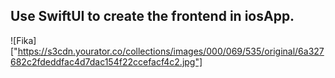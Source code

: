## Use SwiftUI to create the frontend in iosApp.
![Fika]["https://s3cdn.yourator.co/collections/images/000/069/535/original/6a327682c2fdeddfac4d7dac154f22ccefacf4c2.jpg"]
